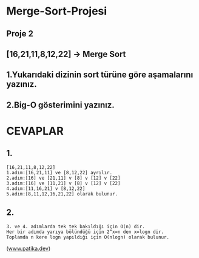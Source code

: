 # Merge-Sort-Projesi
## Proje 2 
## [16,21,11,8,12,22] -> Merge Sort

## 1.Yukarıdaki dizinin sort türüne göre aşamalarını yazınız.
## 2.Big-O gösterimini yazınız.

# CEVAPLAR

## 1.
    [16,21,11,8,12,22]
    1.adım:[16,21,11] ve [8,12,22] ayrılır.
    2.adım:[16] ve [21,11] v [8] v [12] v [22]
    3.adım:[16] ve [11,21] v [8] v [12] v [22]
    4.adım:[11,16,21] v [8,12,22]
    5.adım:[8,11,12,16,21,22] olarak bulunur.

## 2. 
    3. ve 4. adımlarda tek tek bakıldığı için O(n) dir.
    Her bir adımda yarıya bölündüğü için 2^x=n den x=logn dir.
    Toplamda n kere logn yapıldığı için O(nlogn) olarak bulunur.
    
   (www.patika.dev)
